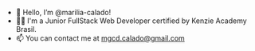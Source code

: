 - 👋 Hello, I’m @marilia-calado! 
- 👩‍💻 I'm a Junior FullStack Web Developer certified by Kenzie Academy Brasil.
- 📫 You can contact me at mgcd.calado@gmail.com

